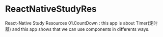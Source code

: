 # ReactNativeStudyRes
React-Native Study Resources
01.CountDown : this app is about Timer(定时器) and this app shows that we can use components in differents ways.
